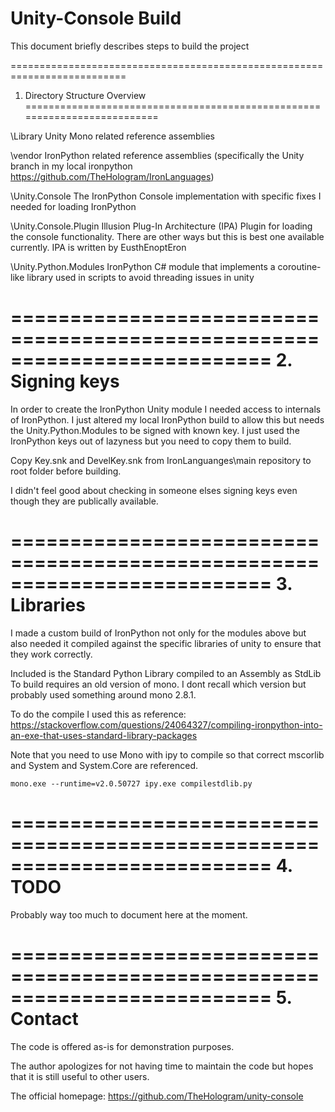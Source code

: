 Unity-Console  Build 
====================

This document briefly describes steps to build the project

   
==========================================================================
1. Directory Structure Overview
==========================================================================

  \Library        Unity Mono related reference assemblies 
  
  \vendor         IronPython related reference assemblies
                  (specifically the Unity branch in my local ironpython
                   https://github.com/TheHologram/IronLanguages)
  
  \Unity.Console  The IronPython Console implementation with specific
                  fixes I needed for loading IronPython
  
  \Unity.Console.Plugin
                  Illusion Plug-In Architecture (IPA) Plugin for loading 
                  the console functionality.  There are other ways but 
                  this is best one available currently.
                  IPA is written by EusthEnoptEron
                  
  \Unity.Python.Modules
                  IronPython C# module that implements a coroutine-like
                  library used in scripts to avoid threading issues in 
                  unity

==========================================================================
2. Signing keys
==========================================================================
  In order to create the IronPython Unity module I needed access to 
  internals of IronPython.  I just altered my local IronPython build
  to allow this but needs the Unity.Python.Modules to be signed with known
  key.  I just used the IronPython keys out of lazyness but you need to 
  copy them to build.
  
  Copy Key.snk and DevelKey.snk from IronLanguanges\main repository to 
  root folder before building.
  
  I didn't feel good about checking in someone elses signing keys even
  though they are publically available.

  
==========================================================================
3. Libraries
==========================================================================
  I made a custom build of IronPython not only for the modules above but
  also needed it compiled against the specific libraries of unity to 
  ensure that they work correctly.
  
  Included is the Standard Python Library compiled to an Assembly as StdLib
    To build requires an old version of mono.  I dont recall which version 
    but probably used something around mono 2.8.1.
    
  To do the compile I used this as reference:
     https://stackoverflow.com/questions/24064327/compiling-ironpython-into-an-exe-that-uses-standard-library-packages
    
  Note that you need to use Mono with ipy to compile so that correct 
   mscorlib and System and System.Core are referenced.
   
    mono.exe --runtime=v2.0.50727 ipy.exe compilestdlib.py
  
==========================================================================
4. TODO
==========================================================================
  
  Probably way too much to document here at the moment.
  
==========================================================================
5. Contact
==========================================================================

  The code is offered as-is for demonstration purposes.
  
  The author apologizes for not having time to maintain the code but
    hopes that it is still useful to other users.

  The official homepage:
    https://github.com/TheHologram/unity-console
  
